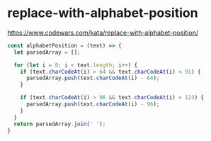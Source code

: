 # replace-with-alphabet-position
https://www.codewars.com/kata/replace-with-alphabet-position/


```javascript
const alphabetPosition = (text) => {
  let parsedArray = [];

  for (let i = 0; i < text.length; i++) {
    if (text.charCodeAt(i) > 64 && text.charCodeAt(i) < 91) {
      parsedArray.push(text.charCodeAt(i) - 64);
    }

    if (text.charCodeAt(i) > 96 && text.charCodeAt(i) < 123) {
      parsedArray.push(text.charCodeAt(i) - 96);
    }
  }
  return parsedArray.join(' ');
}
```
